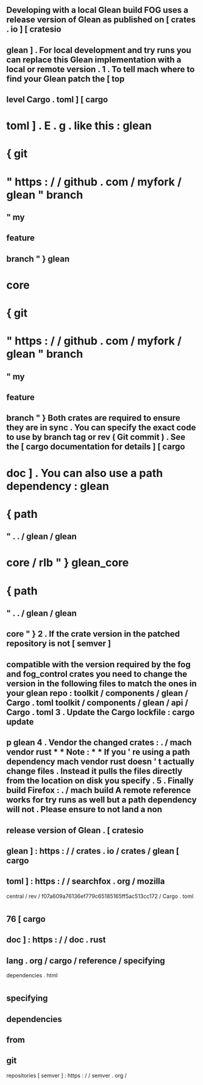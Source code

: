 #
Developing
with
a
local
Glean
build
FOG
uses
a
release
version
of
Glean
as
published
on
[
crates
.
io
]
[
cratesio
-
glean
]
.
For
local
development
and
try
runs
you
can
replace
this
Glean
implementation
with
a
local
or
remote
version
.
1
.
To
tell
mach
where
to
find
your
Glean
patch
the
[
top
-
level
Cargo
.
toml
]
[
cargo
-
toml
]
.
E
.
g
.
like
this
:
glean
=
{
git
=
"
https
:
/
/
github
.
com
/
myfork
/
glean
"
branch
=
"
my
-
feature
-
branch
"
}
glean
-
core
=
{
git
=
"
https
:
/
/
github
.
com
/
myfork
/
glean
"
branch
=
"
my
-
feature
-
branch
"
}
Both
crates
are
required
to
ensure
they
are
in
sync
.
You
can
specify
the
exact
code
to
use
by
branch
tag
or
rev
(
Git
commit
)
.
See
the
[
cargo
documentation
for
details
]
[
cargo
-
doc
]
.
You
can
also
use
a
path
dependency
:
glean
=
{
path
=
"
.
.
/
glean
/
glean
-
core
/
rlb
"
}
glean_core
=
{
path
=
"
.
.
/
glean
/
glean
-
core
"
}
2
.
If
the
crate
version
in
the
patched
repository
is
not
[
semver
]
-
compatible
with
the
version
required
by
the
fog
and
fog_control
crates
you
need
to
change
the
version
in
the
following
files
to
match
the
ones
in
your
glean
repo
:
toolkit
/
components
/
glean
/
Cargo
.
toml
toolkit
/
components
/
glean
/
api
/
Cargo
.
toml
3
.
Update
the
Cargo
lockfile
:
cargo
update
-
p
glean
4
.
Vendor
the
changed
crates
:
.
/
mach
vendor
rust
*
*
Note
:
*
*
If
you
'
re
using
a
path
dependency
mach
vendor
rust
doesn
'
t
actually
change
files
.
Instead
it
pulls
the
files
directly
from
the
location
on
disk
you
specify
.
5
.
Finally
build
Firefox
:
.
/
mach
build
A
remote
reference
works
for
try
runs
as
well
but
a
path
dependency
will
not
.
Please
ensure
to
not
land
a
non
-
release
version
of
Glean
.
[
cratesio
-
glean
]
:
https
:
/
/
crates
.
io
/
crates
/
glean
[
cargo
-
toml
]
:
https
:
/
/
searchfox
.
org
/
mozilla
-
central
/
rev
/
f07a609a76136ef779c65185165ff5ac513cc172
/
Cargo
.
toml
#
76
[
cargo
-
doc
]
:
https
:
/
/
doc
.
rust
-
lang
.
org
/
cargo
/
reference
/
specifying
-
dependencies
.
html
#
specifying
-
dependencies
-
from
-
git
-
repositories
[
semver
]
:
https
:
/
/
semver
.
org
/

